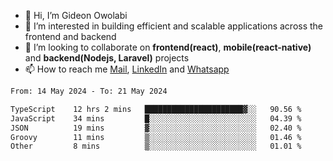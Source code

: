 - 👋 Hi, I’m Gideon Owolabi
- 👀 I’m interested in building efficient and scalable applications across the frontend and backend
- 💞️ I’m looking to collaborate on <b>frontend(react)</b>, <b>mobile(react-native)</b> and <b>backend(Nodejs, Laravel)</b> projects
- 📫 How to reach me <a href="mailto:gideoniyin2021@gmail.com">Mail</a>, <a href="https://www.linkedin.com/in/gideon-owolabi-9b667a232/">LinkedIn</a> and <a href="https://wa.me/2348055377085">Whatsapp</a>

<!---
gude1/gude1 is a ✨ special ✨ repository because its `README.md` (this file) appears on your GitHub profile.
You can click the Preview link to take a look at your changes.
--->

<!--START_SECTION:waka-->

```txt
From: 14 May 2024 - To: 21 May 2024

TypeScript    12 hrs 2 mins   ██████████████████████▓░░   90.56 %
JavaScript    34 mins         █░░░░░░░░░░░░░░░░░░░░░░░░   04.39 %
JSON          19 mins         ▓░░░░░░░░░░░░░░░░░░░░░░░░   02.40 %
Groovy        11 mins         ▒░░░░░░░░░░░░░░░░░░░░░░░░   01.46 %
Other         8 mins          ▒░░░░░░░░░░░░░░░░░░░░░░░░   01.01 %
```

<!--END_SECTION:waka-->
